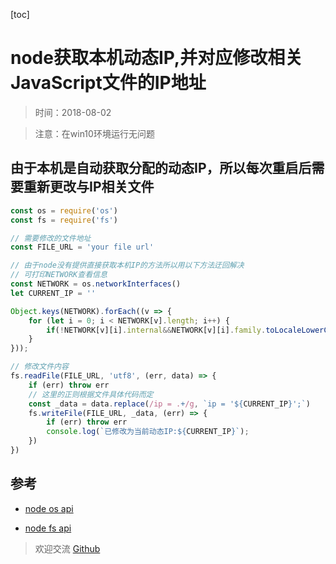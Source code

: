 [toc]

# node获取本机动态IP,并对应修改相关JavaScript文件的IP地址

> 时间：2018-08-02

> 注意：在win10环境运行无问题

## 由于本机是自动获取分配的动态IP，所以每次重启后需要重新更改与IP相关文件

```js
const os = require('os')
const fs = require('fs') 

// 需要修改的文件地址
const FILE_URL = 'your file url'

// 由于node没有提供直接获取本机IP的方法所以用以下方法迂回解决
// 可打印NETWORK查看信息
const NETWORK = os.networkInterfaces()
let CURRENT_IP = ''

Object.keys(NETWORK).forEach((v => {
    for (let i = 0; i < NETWORK[v].length; i++) {
        if(!NETWORK[v][i].internal&&NETWORK[v][i].family.toLocaleLowerCase() === 'ipv4') CURRENT_IP =  NETWORK[v][i].address  
    }
}));

// 修改文件内容
fs.readFile(FILE_URL, 'utf8', (err, data) => {
    if (err) throw err
    // 这里的正则根据文件具体代码而定
    const _data = data.replace(/ip = .+/g, `ip = '${CURRENT_IP}';`)
    fs.writeFile(FILE_URL, _data, (err) => {
        if (err) throw err
        console.log(`已修改为当前动态IP:${CURRENT_IP}`);
    })
})
```

## 参考
- [node os api](https://nodejs.org/dist/latest-v8.x/docs/api/os.html)

- [node fs api](https://nodejs.org/dist/latest-v8.x/docs/api/fs.html)

> 欢迎交流 [Github](https://github.com/WarrenHewitt/blog-note)
